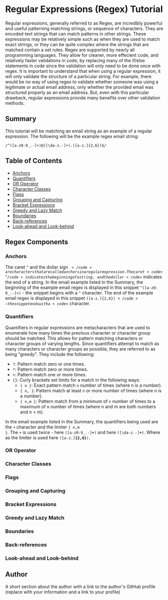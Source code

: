 # Regular Expressions (Regex) Tutorial

Regular expressions, generally referred to as Regex, are incredibly powerful and useful patterning matching strings, or sequence of characters. They are encoded text strings that can match patterns in other strings. These expressions may be relatively simple such as when they are used to match exact strings, or they can be quite complex where the strings that are matched contain a set rules. Regex are supported by nearly all programming languages. They allow for cleaner, more effecient code, and relatively faster validations in code, by replacing many of the if/else statements in code since the validation will only need to be done once with regex. It is important to understand that when using a regular expression, it will only validate the structure of a particular string. For example, there would be no way of using regex to validate whether someone was using a legitimate or actual email address, only whether the provided email was structured properly as an email address. But, even with this particular drawback, regular expressions provide many benefits over other validation methods.

## Summary

This tutorial will be matching an email string as an example of a regular expression. The following will be the example regex email string:<br>

<code>/^([a-z0-9_\.-]+)@([\da-z\.-]+)\.([a-z\.]{2,6})$/</code>


## Table of Contents

- [Anchors](#anchors)
- [Quantifiers](#quantifiers)
- [OR Operator](#or-operator)
- [Character Classes](#character-classes)
- [Flags](#flags)
- [Grouping and Capturing](#grouping-and-capturing)
- [Bracket Expressions](#bracket-expressions)
- [Greedy and Lazy Match](#greedy-and-lazy-match)
- [Boundaries](#boundaries)
- [Back-references](#back-references)
- [Look-ahead and Look-behind](#look-ahead-and-look-behind)

## Regex Components

### Anchors

The caret <code>^</code> and the dollar sign <code>$</code> are characters that are called anchors in a regular expression. The caret <code>^</code> indicates the beginning of a string, and the dollar <code>$</code> indicates the end of a string. In the email example listed in the Summary, the beginning of the example email regex is displayed in this snippet <code>^([a-z0-9_\.-]+)</code> - the snippet begins with a <code>^</code> character. The end of the example email regex is displayed in this snippet <code>([a-z\.]{2,6})$</code> - the snippet ends with a <code>$</code> character.

### Quantifiers

Quantifiers in regular expressions are metacharacters that are used to enumerate how many times the previous character or character group should be matched. This allows for pattern matching characters or character groups of varying lengths. Since quantifiers attempt to match as many characters or character groups as possible, they are referred to as being "greedy". They include the following:

- <code>?</code>: Pattern match zero or one times.
- <code>*</code>: Pattern match zero or more times.
- <code>+</code>: Pattern match one or more times.
- <code>{}</code>: Curly brackets set limits for a match in the following ways:
    - <code>{ n }</code>: Exact pattern match <code>n</code> number of times (where n is a number).
    - <code>{ n, }</code>: Pattern match at least <code>n</code> or more number of times (where n is a number).
    - <code>{ n,m }</code>: Pattern match from a minimum of <code>n</code> number of times to a maximum of <code>m</code> number of times (where n and m are both numbers and n < m).

In the email example listed in the Summary, the quantifiers being used are the <code>+</code> character and the limiter <code>{ n,m }</code>. The <code>+</code> is used twice - here <code>([a-z0-9_\.-]**+**)</code> and here <code>([\da-z\.-]**+**)</code>. Where as the limiter is used here <code>([a-z\.]**{2,6}**)</code>.
    
### OR Operator

### Character Classes

### Flags

### Grouping and Capturing

### Bracket Expressions

### Greedy and Lazy Match

### Boundaries

### Back-references

### Look-ahead and Look-behind

## Author

A short section about the author with a link to the author's GitHub profile (replace with your information and a link to your profile)
